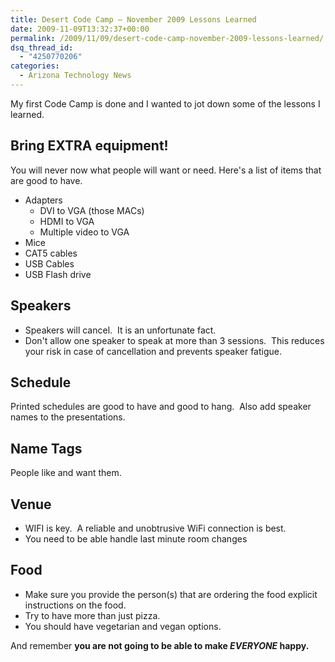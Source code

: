 ```yaml
---
title: Desert Code Camp – November 2009 Lessons Learned
date: 2009-11-09T13:32:37+00:00
permalink: /2009/11/09/desert-code-camp-november-2009-lessons-learned/
dsq_thread_id:
  - "4250770206"
categories:
  - Arizona Technology News
---
```

My first Code Camp is done and I wanted to jot down some of the lessons I learned.

## Bring EXTRA equipment!

You will never now what people will want or need. Here's a list of items that are good to have.

* Adapters
  * DVI to VGA (those MACs)
  * HDMI to VGA
  * Multiple video to VGA
* Mice
* CAT5 cables
* USB Cables
* USB Flash drive

## Speakers

* Speakers will cancel.  It is an unfortunate fact.
* Don't allow one speaker to speak at more than 3 sessions.  This reduces your risk in case of cancellation and prevents speaker fatigue.

## Schedule

Printed schedules are good to have and good to hang.  Also add speaker names to the presentations.

## Name Tags

People like and want them.

## Venue

* WIFI is key.  A reliable and unobtrusive WiFi connection is best.
* You need to be able handle last minute room changes

## Food

* Make sure you provide the person(s) that are ordering the food explicit instructions on the food.
* Try to have more than just pizza.
* You should have vegetarian and vegan options.

And remember **you are not going to be able to make _EVERYONE_ happy.**